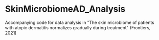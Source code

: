 # SkinMicrobiomeAD_Analysis
Accompanying code for data analysis in "The skin microbiome of patients with atopic dermatitis normalizes gradually during treatment" (Frontiers, 2021)
